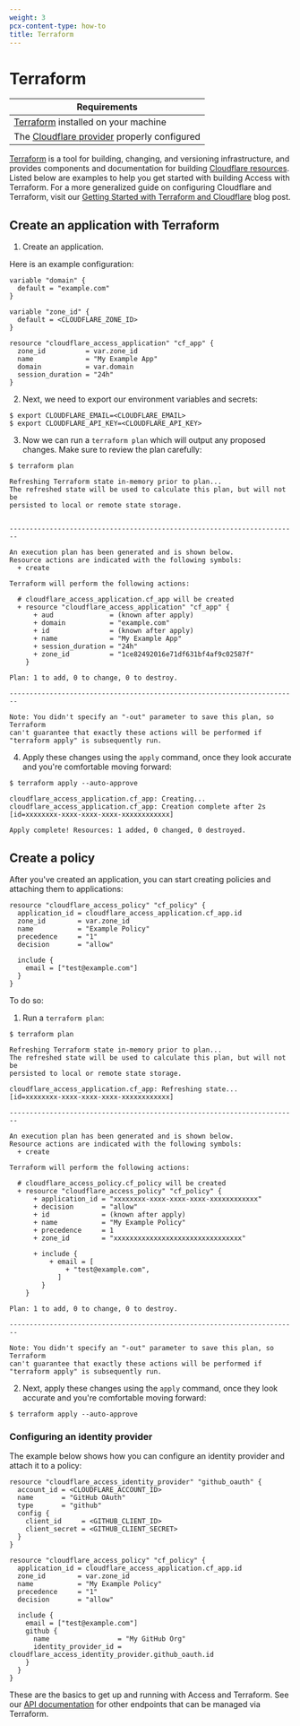 ```yaml
---
weight: 3
pcx-content-type: how-to
title: Terraform
---
```


# Terraform

| Requirements                                                                                                             |
| ------------------------------------------------------------------------------------------------------------------------ |
| [Terraform](https://learn.hashicorp.com/terraform/getting-started/install.html) installed on your machine                |
| The [Cloudflare provider](https://registry.terraform.io/providers/cloudflare/cloudflare/latest/docs) properly configured |

[Terraform](https://learn.hashicorp.com/terraform/getting-started/install.html) is a tool for building, changing, and versioning infrastructure, and provides components and documentation for building [Cloudflare resources](https://www.terraform.io/docs/providers/cloudflare/). Listed below are examples to help you get started with building Access with Terraform. For a more generalized guide on configuring Cloudflare and Terraform, visit our [Getting Started with Terraform and Cloudflare](https://blog.cloudflare.com/getting-started-with-terraform-and-cloudflare-part-1/) blog post.

## Create an application with Terraform

1. Create an application.

Here is an example configuration:

```
variable "domain" {
  default = "example.com"
}

variable "zone_id" {
  default = <CLOUDFLARE_ZONE_ID>
}

resource "cloudflare_access_application" "cf_app" {
  zone_id          = var.zone_id
  name             = "My Example App"
  domain           = var.domain
  session_duration = "24h"
}
```

2. Next, we need to export our environment variables and secrets:

```
$ export CLOUDFLARE_EMAIL=<CLOUDFLARE_EMAIL>
$ export CLOUDFLARE_API_KEY=<CLOUDFLARE_API_KEY>
```

3. Now we can run a `terraform plan` which will output any proposed changes. Make sure to review the plan carefully:

```
$ terraform plan

Refreshing Terraform state in-memory prior to plan...
The refreshed state will be used to calculate this plan, but will not be
persisted to local or remote state storage.


------------------------------------------------------------------------

An execution plan has been generated and is shown below.
Resource actions are indicated with the following symbols:
  + create

Terraform will perform the following actions:

  # cloudflare_access_application.cf_app will be created
  + resource "cloudflare_access_application" "cf_app" {
      + aud              = (known after apply)
      + domain           = "example.com"
      + id               = (known after apply)
      + name             = "My Example App"
      + session_duration = "24h"
      + zone_id          = "1ce82492016e71df631bf4af9c02587f"
    }

Plan: 1 to add, 0 to change, 0 to destroy.

------------------------------------------------------------------------

Note: You didn't specify an "-out" parameter to save this plan, so Terraform
can't guarantee that exactly these actions will be performed if
"terraform apply" is subsequently run.
```

4. Apply these changes using the `apply` command, once they look accurate and you're comfortable moving forward:

```
$ terraform apply --auto-approve

cloudflare_access_application.cf_app: Creating...
cloudflare_access_application.cf_app: Creation complete after 2s [id=xxxxxxxx-xxxx-xxxx-xxxx-xxxxxxxxxxxx]

Apply complete! Resources: 1 added, 0 changed, 0 destroyed.
```

## Create a policy

After you've created an application, you can start creating policies and attaching them to applications:

```
resource "cloudflare_access_policy" "cf_policy" {
  application_id = cloudflare_access_application.cf_app.id
  zone_id        = var.zone_id
  name           = "Example Policy"
  precedence     = "1"
  decision       = "allow"

  include {
    email = ["test@example.com"]
  }
}
```

To do so:

1. Run a `terraform plan`:

```
$ terraform plan

Refreshing Terraform state in-memory prior to plan...
The refreshed state will be used to calculate this plan, but will not be
persisted to local or remote state storage.

cloudflare_access_application.cf_app: Refreshing state... [id=xxxxxxxx-xxxx-xxxx-xxxx-xxxxxxxxxxxx]

------------------------------------------------------------------------

An execution plan has been generated and is shown below.
Resource actions are indicated with the following symbols:
  + create

Terraform will perform the following actions:

  # cloudflare_access_policy.cf_policy will be created
  + resource "cloudflare_access_policy" "cf_policy" {
      + application_id = "xxxxxxxx-xxxx-xxxx-xxxx-xxxxxxxxxxxx"
      + decision       = "allow"
      + id             = (known after apply)
      + name           = "My Example Policy"
      + precedence     = 1
      + zone_id        = "xxxxxxxxxxxxxxxxxxxxxxxxxxxxxxxx"

      + include {
          + email = [
              + "test@example.com",
            ]
        }
    }

Plan: 1 to add, 0 to change, 0 to destroy.

------------------------------------------------------------------------

Note: You didn't specify an "-out" parameter to save this plan, so Terraform
can't guarantee that exactly these actions will be performed if
"terraform apply" is subsequently run.
```

2. Next, apply these changes using the `apply` command, once they look accurate and you're comfortable moving forward:

```
$ terraform apply --auto-approve
```

### Configuring an identity provider

The example below shows how you can configure an identity provider and attach it to a policy:

```
resource "cloudflare_access_identity_provider" "github_oauth" {
  account_id = <CLOUDFLARE_ACCOUNT_ID>
  name       = "GitHub OAuth"
  type       = "github"
  config {
    client_id     = <GITHUB_CLIENT_ID>
    client_secret = <GITHUB_CLIENT_SECRET>
  }
}

resource "cloudflare_access_policy" "cf_policy" {
  application_id = cloudflare_access_application.cf_app.id
  zone_id        = var.zone_id
  name           = "My Example Policy"
  precedence     = "1"
  decision       = "allow"

  include {
    email = ["test@example.com"]
    github {
      name                 = "My GitHub Org"
      identity_provider_id = cloudflare_access_identity_provider.github_oauth.id
    }
  }
}
```

These are the basics to get up and running with Access and Terraform. See our [API documentation](https://api.cloudflare.com/#access-organizations-properties) for other endpoints that can be managed via Terraform.